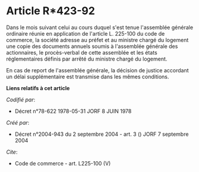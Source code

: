 # Article R*423-92

Dans le mois suivant celui au cours duquel s'est tenue l'assemblée générale ordinaire réunie en application de l'article L.
225-100 du code de commerce, la société adresse au préfet et au ministre chargé du logement une copie des documents annuels
soumis à l'assemblée générale des actionnaires, le procès-verbal de cette assemblée et les états réglementaires définis par
arrêté du ministre chargé du logement. 

En cas de report de l'assemblée générale, la décision de justice accordant un délai supplémentaire est transmise dans les
mêmes conditions.

**Liens relatifs à cet article**

_Codifié par_:

  - Décret n°78-622 1978-05-31 JORF 8 JUIN 1978

_Créé par_:

  - Décret n°2004-943 du 2 septembre 2004 - art. 3 () JORF 7 septembre 2004

_Cite_:

  - Code de commerce - art. L225-100 (V)
